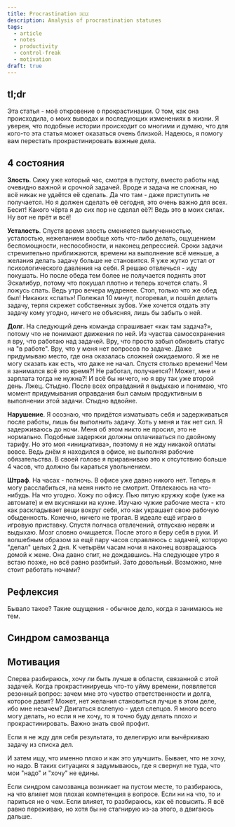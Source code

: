 ```yaml
---
title: Procrastination 🇷🇺
description: Analysis of procrastination statuses
tags:
  - article
  - notes
  - productivity
  - control-freak
  - motivation
draft: true
---
```


## tl;dr

Эта статья - моё откровение о прокрастинации. О том, как она происходила, о моих выводах и последующих изменениях в жизни. Я уверен, что подобные истории происходит со многими и думаю, что для кого-то эта статья может оказаться очень близкой. Надеюсь, я помогу вам перестать прокрастинировать важные дела.

## 4 состояния

**Злость**. Сижу уже который час, смотря в пустоту, вместо работы над очевидно важной и срочной задачей. Вроде и задача не сложная, но всё никак не удаётся её сделать. Да что там - даже приступить не получается. Но я должен сделать её сегодня, это очень важно для всех. Бесит! Какого чёрта я до сих пор не сделал её?! Ведь это в моих силах. Ну вот не прёт и всё!
<!-- TODO: погуглить, подходит ли сюда вымученная беспомощность -->
**Усталость**. Спустя время злость сменяется вымученностью, усталостью, нежеланием вообще хоть что-либо делать, ощущением беспомощности, неспособности, и наконец депрессией. Сроки задачи стремительно приближаются, времени на выполнение всё меньше, а желания делать задачу больше не становится. Я уже жутко устал от психологического давления на себя. Я решаю отвлечься - иду покушать. Но после обеда тем более не получается поднять этот Эскалибур, потому что покушал плотно и теперь хочется спать. Я ложусь спать. Ведь утро вечера мудренее. Стоп, только что же обед был! Никаких «спать»! Полежал 10 минут, погоревал, и пошёл делать задачу, терпя скрежет собственных зубов. Уже хочется отдать эту задачу кому угодно, ничего не объясняя, лишь бы забыть о ней.

**Долг**. На следующий день команда спрашивает «как там задача?», потому что не понимают движения по ней. Из чувства самосохранения я вру, что работаю над задачей. Вру, что просто забыл обновить статус на "в работе". Вру, что у меня нет вопросов по задаче. Даже придумываю место, где она оказалась сложней ожидаемого. Я же не могу сказать как есть, что даже не начал. Спустя столько времени! Чем я занимался всё это время?! Не работал, получается?! Может, мне и зарплата тогда не нужна?! И всё бы ничего, но я вру так уже второй день. Лжец. Стыдно. После всех оправданий я выдыхаю и понимаю, что момент придумывания оправдания был самым продуктивным в выполнении этой задачи. Стыдно вдвойне.

**Нарушение**. Я осознаю, что придётся изматывать себя и задерживаться после работы, лишь бы выполнить задачу. Хоть у меня и так нет сил. Я задерживаюсь до ночи. Меня об этом никто не просил, это не нормально. Подобные задержки должны оплачиваться по двойному тарифу. Но это моя «инициатива», поэтому я не жду никакой оплаты вовсе. Ведь днём я находился в офисе, не выполняя рабочие обязательства. В своей голове я приравниваю это к отсутствию больше 4 часов, что должно бы караться увольнением.

**Штраф**. На часах - полночь. В офисе уже давно никого нет. Теперь я могу расслабиться, на меня никто не смотрит. Отвлекаюсь на что-нибудь. На что угодно. Хожу по офису. Пью пятую кружку кофе (уже на автомате) и ем вкусняшки на кухне. Изучаю чужие рабочие места - кто как раскладывает вещи вокруг себя, кто как украшает свою рабочую обыденность. Конечно, ничего не трогая. В идеале ещё играю в игровую приставку. Спустя полчаса отвлечений, отпускаю нервяк и выдыхаю. Мозг словно очищается. После этого я беру себя в руки. И волшебным образом за ещё пару часов справляюсь с задачей, которую "делал" целых 2 дня. К четырём часам ночи я наконец возвращаюсь домой к жене. Она давно спит, не дождавшись. На следующее утро я встаю позже, но всё равно разбитый. Зато довольный. Возможно, мне стоит работать ночами?

## Рефлексия

Бывало такое? Такие ощущения - обычное дело, когда я занимаюсь не тем.



## Синдром самозванца

## Мотивация

Сперва разбираюсь, хочу ли быть лучше в области, связанной с этой задачей. Когда прокрастинируешь что-то уйму времени, появляется резонный вопрос: зачем мне это чувство ответственности и долга, которое давит? Может, нет желания становиться лучше в этом деле, ибо мне незачем? Двигаться вслепую - удел слепцов. Я много всего могу делать, но если я не хочу, то я точно буду делать плохо и прокрастинировать. Важно знать свой профит.

Если я не жду для себя результата, то делегирую или вычёркиваю задачу из списка дел.

И затем ищу, что именно плохо и как это улучшить. Бывает, что не хочу, но надо. В таких ситуациях я задумываюсь, где я свернул не туда, что мои "надо" и "хочу" не едины.

Если синдром самозванца возникает на пустом месте, то разбираюсь, на что влияет моя плохая компетенция в вопросе. Если ни на что, то и париться не о чем. Если влияет, то разбираюсь, как её повысить. Я всё равно переживаю, но хотя бы не стагнирую из-за этого, а двигаюсь дальше.



